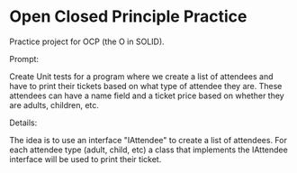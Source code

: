 # Open Closed Principle Practice
 Practice project for OCP (the O in SOLID).
 
 Prompt:
 
 Create Unit tests for a program where we create a list of attendees and have to print their tickets based on what type of attendee they are. These attendees can have a name field and a ticket price based on whether they are adults, children, etc.
 
 Details:
 
 The idea is to use an interface "IAttendee" to create a list of attendees. For each attendee type (adult, child, etc) a class that implements the IAttendee interface will be used to print their ticket.
